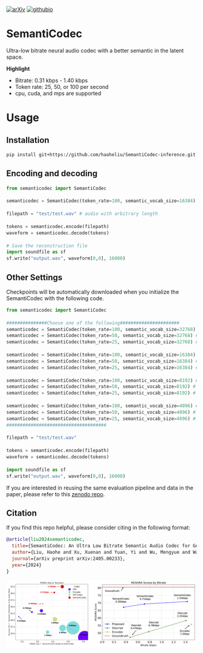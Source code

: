 [![arXiv](https://img.shields.io/badge/arXiv-2405.00233-brightgreen.svg?style=flat-square)](https://arxiv.org/abs/2405.00233)  [![githubio](https://img.shields.io/badge/GitHub.io-Audio_Samples-blue?logo=Github&style=flat-square)](https://haoheliu.github.io/SemantiCodec/) 

# SemantiCodec
Ultra-low bitrate neural audio codec with a better semantic in the latent space.

**Highlight**
- Bitrate: 0.31 kbps - 1.40 kbps
- Token rate: 25, 50, or 100 per second
- cpu, cuda, and mps are supported

# Usage

## Installation

```bash
pip install git+https://github.com/haoheliu/SemantiCodec-inference.git
```

## Encoding and decoding

```python
from semanticodec import SemantiCodec

semanticodec = SemantiCodec(token_rate=100, semantic_vocab_size=16384) 

filepath = "test/test.wav" # audio with arbitrary length

tokens = semanticodec.encode(filepath)
waveform = semanticodec.decode(tokens)

# Save the reconstruction file
import soundfile as sf
sf.write("output.wav", waveform[0,0], 16000)
```

## Other Settings

Checkpoints will be automatically downloaded when you initialize the SemantiCodec with the following code.

```python
from semanticodec import SemantiCodec

###############Choose one of the following######################
semanticodec = SemantiCodec(token_rate=100, semantic_vocab_size=32768) # 1.40 kbps
semanticodec = SemantiCodec(token_rate=50, semantic_vocab_size=32768) # 0.70 kbps
semanticodec = SemantiCodec(token_rate=25, semantic_vocab_size=32768) # 0.35 kbps

semanticodec = SemantiCodec(token_rate=100, semantic_vocab_size=16384) # 1.35 kbps
semanticodec = SemantiCodec(token_rate=50, semantic_vocab_size=16384) # 0.68 kbps
semanticodec = SemantiCodec(token_rate=25, semantic_vocab_size=16384) # 0.34 kbps

semanticodec = SemantiCodec(token_rate=100, semantic_vocab_size=8192) # 1.30 kbps
semanticodec = SemantiCodec(token_rate=50, semantic_vocab_size=8192) # 0.65 kbps
semanticodec = SemantiCodec(token_rate=25, semantic_vocab_size=8192) # 0.33 kbps

semanticodec = SemantiCodec(token_rate=100, semantic_vocab_size=4096) # 1.25 kbps
semanticodec = SemantiCodec(token_rate=50, semantic_vocab_size=4096) # 0.63 kbps
semanticodec = SemantiCodec(token_rate=25, semantic_vocab_size=4096) # 0.31 kbps
#####################################

filepath = "test/test.wav"

tokens = semanticodec.encode(filepath)
waveform = semanticodec.decode(tokens)

import soundfile as sf
sf.write("output.wav", waveform[0,0], 16000)
```

If you are interested in reusing the same evaluation pipeline and data in the paper, please refer to this [zenodo repo](https://zenodo.org/records/11047204).

## Citation
If you find this repo helpful, please consider citing in the following format:

```bibtex
@article{liu2024semanticodec,
  title={SemantiCodec: An Ultra Low Bitrate Semantic Audio Codec for General Sound},
  author={Liu, Haohe and Xu, Xuenan and Yuan, Yi and Wu, Mengyue and Wang, Wenwu and Plumbley, Mark D},
  journal={arXiv preprint arXiv:2405.00233},
  year={2024}
}
```


![result](result.png)
